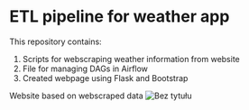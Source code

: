 # ETL pipeline for weather app
This repository contains:

1. Scripts for webscraping weather information from website
2. File for managing DAGs in Airflow
3. Created webpage using Flask and Bootstrap

Website based on webscraped data 
![Bez tytułu](https://user-images.githubusercontent.com/102367840/232322329-bbd277f2-73e7-48d1-92b6-d06e399204ac.png)

